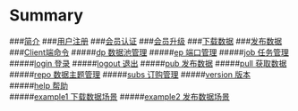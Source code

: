 # Summary

###[简介](README.md)
###[用户注册](member.md)
###[会员认证](certification.md)
###[会员升级](upgrade.md)
###[下载数据](demander.md)
###[发布数据](supplier.md)
###[Client端命令](client.md)
#####[dp	数据池管理](dp.md)
#####[ep 端口管理](ep.md)
#####[job 任务管理](job.md)
#####[login 登录](login.md)
#####[logout  退出](logout.md)
#####[pub  发布数据](pub.md)
#####[pull 获取数据](pull.md)
#####[repo  数据主题管理](repo.md)
#####[subs 订购管理](subs.md)
#####[version  版本](version.md)
#####[help  帮助](help.md)  
#####[example1 下载数据场景](example1.md) 
#####[example2 发布数据场景](example1.md)